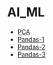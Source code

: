 # AI_ML

- [PCA](/contents/2023-08/2023-08-04.md)
- [Pandas-1](/contents/2023-08/2023-08-08.md)
- [Pandas-2](/contents/2023-08/2023-08-09.md)
- [Pandas-3](/contents/2023-08/2023-08-10.md)
